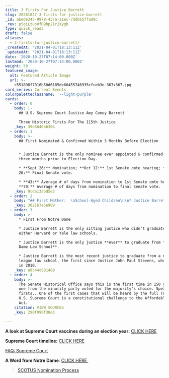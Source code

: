 ```yaml
---
title: 3 Firsts For Justice Barrett
slug: 20201027-3-firsts-for-justice-barrett
_id: abede345-9978-437a-a1ec-7ddbb5ffad9c
_rev: p5oiLzuoOfR9bp21r2Xygb
type: quick_reads
draft: false
aliases:
  - 3-firsts-for-justice-barrett/
_createdAt: '2021-04-01T18:13:11Z'
_updatedAt: '2021-04-01T18:13:11Z'
date: '2020-10-27T07:14:00.000Z'
lastmod: '2020-10-27T07:14:00.000Z'
weight: 50
featured_image:
  alt: Featured Article Image
  url: >-
    c551898f7016b50d6185de60455746935cfceb3e-367x367.jpg
card_series: Current Events
colorpaletteclassname: '--light-purple'
cards:
  - order: 0
    body: |-
      ## U.S. Supreme Court Justice Amy Coney Barrett

      Three Historic Firsts For The 115th Justice
    _key: 39d6646b6304
  - order: 1
    body: >-
      ## First Nominated & Confirmed Within 3 Months Before Election


      * Justice Barrett is the only nominee ever appointed & confirmed within
      three months prior to Election Day.

      * **Sept 26:** Nomination; **Oct 12:** 1st Senate cmte hearing; **Oct
      26:** Final Senate vote.

      * **43:** Average # of days from nomination to 1st Senate cmte hearing.
      **70:** Average # of days from nomination to final Senate vote.
    _key: 0cda13abd5e3
  - order: 2
    body: "## First Mother:  \nSchool-Aged Children\n\n* Justice Barrett is the only mother of school-aged kids to serve on the Court.\n* Justice Barrett is the **fifth woman**\_and\_**third mother** to join the Court. Justices Sandra Day O’Connor and Ruth Bader Ginsburg had older children when sworn in.\n* Justice Barrett is a mother of seven – **six of whom are under age 18.\_**Her eldest is a college student."
    _key: 3021b7a5e909
  - order: 3
    body: >-
      * First From Notre Dame

      * Justice Barrett is the only sitting justice who didn’t graduate from
      either Harvard or Yale law schools.

      * Justice Barrett is the only justice **ever** to graduate from **Notre
      Dame Law School**.

      * Justice Barrett is the most recent justice to graduate from a non-Ivy
      league law school, the first since Justice John Paul Stevens, who retired
      in 2010.
    _key: a8c44c881489
  - order: 4
    body: >-
      The Senate Historical Office says this is the first time in 150 years no
      one from the minority party voted for the majority's choice. Speaking of
      firsts...One of the first cases that will be heard by the full (9-justice)
      U.S. Supreme Court is a constitutional challenge to the Affordable Care
      Act.
    citation: VIEW SOURCES
    _key: 290f990f30e3

---
```

**A look at Supreme Court vaccines during an election year:** [CLICK HERE](https://www.nytimes.com/interactive/2020/09/19/us/politics/supreme-court-vacancies-election-year.html)

**Supreme Court timeline:** [CLICK HERE](https://supremecourthistory.org/timeline_clarke.html)

[FAQ: Supreme Court](https://www.supremecourt.gov/about/faq_justices.aspx)

**A Word from Notre Dame**: [CLICK HERE ](https://news.nd.edu/news/notre-dame-law-school-professor-barrett-nominated-to-us-supreme-court/)

> [SCOTUS Nomination Process](https://www.smarthernews.com/scotus-nomination-process/)